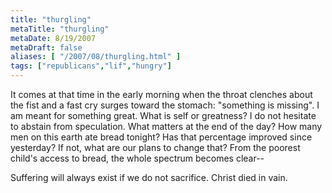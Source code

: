 ```yaml
---
title: "thurgling"
metaTitle: "thurgling"
metaDate: 8/19/2007
metaDraft: false
aliases: [ "/2007/08/thurgling.html" ]
tags: ["republicans","lif","hungry"]
---
```


It comes at that time in the early morning when the throat clenches about the fist and a fast cry surges toward the stomach: "something is missing". I am meant for something great. What is self or greatness? I do not hesitate to abstain from speculation. What matters at the end of the day? How many men on this earth ate bread tonight? Has that percentage improved since yesterday? If not, what are our plans to change that? From the poorest child's access to bread, the whole spectrum becomes clear--  
  
Suffering will always exist if we do not sacrifice. Christ died in vain.